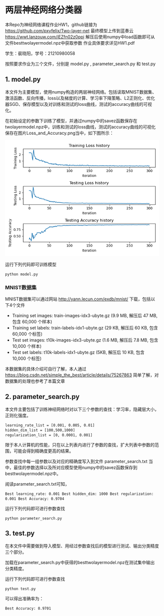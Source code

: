 # 两层神经网络分类器

本Repo为神经网络课程作业HW1，github链接为 <https://github.com/pxyfelix/Two-layer-net>
最终模型上传到蓝奏云 <https://wwt.lanzouw.com/iEZfn02z0ppi>
解压后使用numpy中load函数即可从文件besttwolayermodel.npz中获取参数
作业具体要求详见HW1.pdf

学生：裴晓阳，学号：21210980058

按照要求作业为三个文件，分别是 model.py , parameter_search.py 和 test.py

## 1. model.py

本文件为主要模型，使用numpy构造的两层神经网络。包括读取MNIST数据集、激活函数、反向传播，loss以及梯度的计算、学习率下降策略、L2正则化、优化器SGD、保存模型以及对训练和测试的loss曲线，测试的accuracy曲线的可视化。

在初始设定的参数下训练了模型，并通过numpy中的savez函数保存在twolayermodel.npz中，训练和测试的loss曲线，测试的accuracy曲线的可视化保存在图片Loss_and_Accuracy.png当中，如下图所示：

![avatar](./Loss_and_Accuracy.png)

运行下列代码即可训练模型

```
python model.py
```

### MNIST数据集

MNIST数据集可以通过网站 <http://yann.lecun.com/exdb/mnist/> 下载，包括以下4个文件

- Training set images: train-images-idx3-ubyte.gz (9.9 MB, 解压后 47 MB, 包含 60,000 个样本)
- Training set labels: train-labels-idx1-ubyte.gz (29 KB, 解压后 60 KB, 包含 60,000 个标签)
- Test set images: t10k-images-idx3-ubyte.gz (1.6 MB, 解压后 7.8 MB, 包含 10,000 个样本)
- Test set labels: t10k-labels-idx1-ubyte.gz (5KB, 解压后 10 KB, 包含 10,000 个标签)

本数据集的具体介绍可自行了解，本人通过 <https://blog.csdn.net/simple_the_best/article/details/75267863> 简单了解，对数据集的处理也参考了本篇文章

## 2. parameter_search.py

本文件主要包括了训练神经网络时对以下三个参数的查找：学习率，隐藏层大小，正则化强度。

```
learning_rate_list = [0.001, 0.005, 0.01]
hidden_dim_list = [100,500,1000]
regularization_list = [0, 0.0001, 0.001]
```

限于本人计算机的性能，只在以上列表内进行了参数的查找，扩大列表中参数的范围，可能会得到精确度更高的结果。

参数查找中每一组参数以及对应的精确度写入到文件 parameter_search.txt 当中，最佳的参数选择以及所对应模型使用numpy中的savez函数保存到besttwolayermodel.npz中。

阅读parameter_search.txt可知，

```
Best learning_rate: 0.001 Best hidden_dim: 1000 Best regularization: 0.001 Best Accuracy: 0.9704
```

运行下列代码即可进行参数查找

```
python parameter_search.py
```

## 3. test.py

在本文件中需要做到导入模型、用经过参数查找后的模型进行测试、输出分类精度三个部分。

加载在parameter_search.py中获得的besttwolayermodel.npz在测试集中输出分类精度。

运行下列代码即可进行参数查找

```
python test.py
```

可以得出准确率为：

```
Best Accuracy: 0.9701
```
